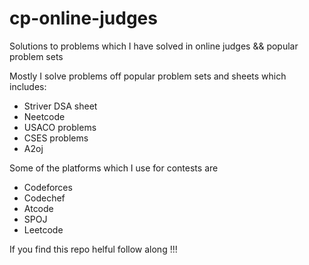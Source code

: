 # cp-online-judges
Solutions to problems which I have solved in online judges &amp;&amp; popular problem sets

Mostly I solve problems off popular problem sets and sheets which includes:
- Striver DSA sheet
- Neetcode
- USACO problems
- CSES problems
- A2oj

Some of the platforms which I use for contests are
- Codeforces
- Codechef
- Atcode
- SPOJ
- Leetcode

If you find this repo helful follow along !!!
